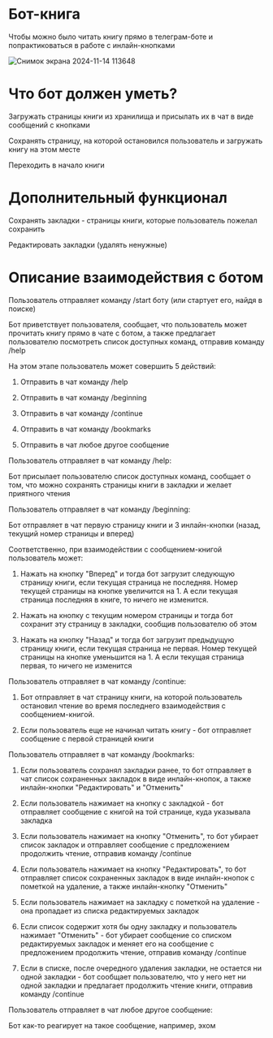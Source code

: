 # Бот-книга

Чтобы можно было читать книгу прямо в телеграм-боте и попрактиковаться в работе с инлайн-кнопками

![Снимок экрана 2024-11-14 113648](https://github.com/user-attachments/assets/70e1c269-3fd4-4c3d-95d4-db360ebb5b40)

# Что бот должен уметь?

Загружать страницы книги из хранилища и присылать их в чат в виде сообщений с кнопками

Сохранять страницу, на которой остановился пользователь и загружать книгу на этом месте

Переходить в начало книги

# Дополнительный функционал

Сохранять закладки - страницы книги, которые пользователь пожелал сохранить

Редактировать закладки (удалять ненужные)

# Описание взаимодействия с ботом

Пользователь отправляет команду /start боту (или стартует его, найдя в поиске)

Бот приветствует пользователя, сообщает, что пользователь может прочитать книгу прямо в чате с ботом, а также предлагает пользователю посмотреть список доступных команд, отправив команду /help

На этом этапе пользователь может совершить 5 действий:

1. Отправить в чат команду /help

2. Отправить в чат команду /beginning

3. Отправить в чат команду /continue

4. Отправить в чат команду /bookmarks

5. Отправить в чат любое другое сообщение
   
Пользователь отправляет в чат команду /help:

Бот присылает пользователю список доступных команд, сообщает о том, что можно сохранять страницы книги в закладки и желает приятного чтения


Пользователь отправляет в чат команду /beginning:

Бот отправляет в чат первую страницу книги и 3 инлайн-кнопки (назад, текущий номер страницы и вперед)


Соответственно, при взаимодействии с сообщением-книгой пользователь может:

1. Нажать на кнопку "Вперед" и тогда бот загрузит следующую страницу книги, если текущая страница не последняя. Номер текущей страницы на кнопке увеличится на 1. А если текущая страница последняя в книге, то ничего не изменится.

2. Нажать на кнопку с текущим номером страницы и тогда бот сохранит эту страницу в закладки, сообщив пользователю об этом

3. Нажать на кнопку "Назад" и тогда бот загрузит предыдущую страницу книги, если текущая страница не первая. Номер текущей страницы на кнопке уменьшится на 1. А если текущая страница первая, то ничего не изменится


Пользователь отправляет в чат команду /continue:

1. Бот отправляет в чат страницу книги, на которой пользователь остановил чтение во время последнего взаимодействия с сообщением-книгой.

2. Если пользователь еще не начинал читать книгу - бот отправляет сообщение с первой страницей книги

Пользователь отправляет в чат команду /bookmarks:

1. Если пользователь сохранял закладки ранее, то бот отправляет в чат список сохраненных закладок в виде инлайн-кнопок, а также инлайн-кнопки "Редактировать" и "Отменить"

2. Если пользователь нажимает на кнопку с закладкой - бот отправляет сообщение с книгой на той странице, куда указывала закладка

3. Если пользователь нажимает на кнопку "Отменить", то бот убирает список закладок и отправляет сообщение с предложением продолжить чтение, отправив команду /continue

4. Если пользователь нажимает на кнопку "Редактировать", то бот отправляет список сохраненных закладок в виде инлайн-кнопок с пометкой на удаление, а также инлайн-кнопку "Отменить"

5. Если пользователь нажимает на закладку с пометкой на удаление - она пропадает из списка редактируемых закладок

6. Если список содержит хотя бы одну закладку и пользователь нажимает "Отменить" - бот убирает сообщение со списком редактируемых закладок и меняет его на сообщение с предложением продолжить чтение, отправив команду /continue

7. Если в списке, после очередного удаления закладки, не остается ни одной закладки - бот сообщает пользователю, что у него нет ни одной закладки и предлагает продолжить чтение книги, отправив команду /continue


Пользователь отправляет в чат любое другое сообщение:

Бот как-то реагирует на такое сообщение, например, эхом
